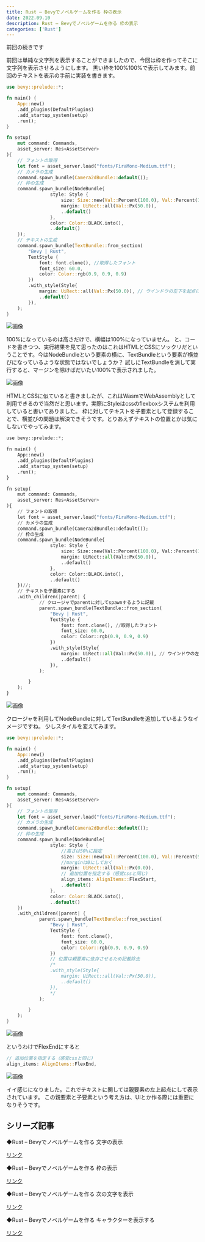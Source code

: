 ```yaml
---
title: Rust – Bevyでノベルゲームを作る 枠の表示
date: 2022.09.10
description: Rust – Bevyでノベルゲームを作る 枠の表示
categories: ['Rust']
---
```

前回の続きです

前回は単純な文字列を表示することができましたので、今回は枠を作ってそこに文字列を表示させるようにします。
黒い枠を100%100%で表示してみます。前回のテキストを表示の手前に実装を書きます。

```rs
use bevy::prelude::*;

fn main() {
    App::new()
    .add_plugins(DefaultPlugins)
    .add_startup_system(setup)
    .run();
}

fn setup(
    mut command: Commands,
    asset_server: Res<AssetServer>
){
    // フォントの取得
    let font = asset_server.load("fonts/FiraMono-Medium.ttf");
    // カメラの生成
    command.spawn_bundle(Camera2dBundle::default());
    // 枠の生成
    command.spawn_bundle(NodeBundle{
                style: Style {
                    size: Size::new(Val::Percent(100.0), Val::Percent(100.0)),
                    margin: UiRect::all(Val::Px(50.0)),
                    ..default()
                },
                color: Color::BLACK.into(),
                ..default()
    });
    // テキストの生成
    command.spawn_bundle(TextBundle::from_section(
        "Bevy | Rust",
        TextStyle {
            font: font.clone(), //取得したフォント
            font_size: 60.0,
            color: Color::rgb(0.9, 0.9, 0.9)
        })
        .with_style(Style{
            margin: UiRect::all(Val::Px(50.0)), // ウインドウの左下を起点に(50.0)のマージンを取る
            ..default()
        }),
    );
}
```


![画像](/3702/1.png)

100%になっているのは高さだけで、横幅は100%になっていません。
と、コードを書きつつ、実行結果を見て思ったのはこれはHTMLとCSSにソックリだということです。今はNodeBundleという要素の横に、TextBundleという要素が横並びになっているような状態ではないでしょうか？
試しにTextBundleを消して実行すると、マージンを除けばだいたい100%で表示されました。

![画像](/3702/2.png)

HTMLとCSSに似ていると書きましたが、これはWasmでWebAssemblyとして利用できるので当然だと思います。実際にStyleはcssのflexboxシステムを利用していると書いてありました。
枠に対してテキストを子要素として登録することで、横並びの問題は解決できそうです。とりあえずテキストの位置とかは気にしないでやってみます。

```Python
use bevy::prelude::*;

fn main() {
    App::new()
    .add_plugins(DefaultPlugins)
    .add_startup_system(setup)
    .run();
}

fn setup(
    mut command: Commands,
    asset_server: Res<AssetServer>
){
    // フォントの取得
    let font = asset_server.load("fonts/FiraMono-Medium.ttf");
    // カメラの生成
    command.spawn_bundle(Camera2dBundle::default());
    // 枠の生成
    command.spawn_bundle(NodeBundle{
                style: Style {
                    size: Size::new(Val::Percent(100.0), Val::Percent(100.0)),
                    margin: UiRect::all(Val::Px(50.0)),
                    ..default()
                },
                color: Color::BLACK.into(),
                ..default()
    })//;
    // テキストを子要素にする
    .with_children(|parent| {
            // クロージャでparentに対してspawnするように記載
            parent.spawn_bundle(TextBundle::from_section(
                "Bevy | Rust",
                TextStyle {
                    font: font.clone(), //取得したフォント
                    font_size: 60.0,
                    color: Color::rgb(0.9, 0.9, 0.9)
                })
                .with_style(Style{
                    margin: UiRect::all(Val::Px(50.0)), // ウインドウの左下を起点に(50.0)のマージンを取る
                    ..default()
                }),
            );

        }
    );
}
```


![画像](/3702/3.png)

クロージャを利用してNodeBundleに対してTextBundleを追加しているようなイメージですね。
少しスタイルを変えてみます。

```rs
use bevy::prelude::*;

fn main() {
    App::new()
    .add_plugins(DefaultPlugins)
    .add_startup_system(setup)
    .run();
}

fn setup(
    mut command: Commands,
    asset_server: Res<AssetServer>
){
    // フォントの取得
    let font = asset_server.load("fonts/FiraMono-Medium.ttf");
    // カメラの生成
    command.spawn_bundle(Camera2dBundle::default());
    // 枠の生成
    command.spawn_bundle(NodeBundle{
                style: Style {
                    //高さは50%に指定
                    size: Size::new(Val::Percent(100.0), Val::Percent(50.0)),
                    //marginは0にしておく
                    margin: UiRect::all(Val::Px(0.0)),
                    // 追加位置を指定する（感覚cssと同じ)
                    align_items: AlignItems::FlexStart,
                    ..default()
                },
                color: Color::BLACK.into(),
                ..default()
    })
    .with_children(|parent| {
            parent.spawn_bundle(TextBundle::from_section(
                "Bevy | Rust",
                TextStyle {
                    font: font.clone(),
                    font_size: 60.0,
                    color: Color::rgb(0.9, 0.9, 0.9)
                })
                // 位置は親要素に依存させるため記載除去
                /*
                .with_style(Style{
                    margin: UiRect::all(Val::Px(50.0)), 
                    ..default()
                }),
                */
            );

        }
    );
}
```


![画像](/3702/4.png)

というわけでFlexEndにすると

```rs
// 追加位置を指定する（感覚cssと同じ)
align_items: AlignItems::FlexEnd,
```


![画像](/3702/5.png)

イイ感じになりました。これでテキストに関しては親要素の左上起点にして表示されています。
この親要素と子要素という考え方は、UIとか作る際には重要になりそうです。

## シリーズ記事

◆Rust – Bevyでノベルゲームを作る 文字の表示

[リンク](/posts/p3690)

◆Rust – Bevyでノベルゲームを作る 枠の表示

[リンク](/posts/p3702)

◆Rust – Bevyでノベルゲームを作る 次の文字を表示

[リンク](/posts/p3716)

◆Rust – Bevyでノベルゲームを作る キャラクターを表示する

[リンク](/posts/p3731)


